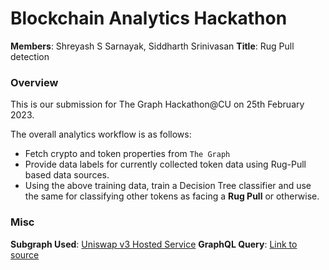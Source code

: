 # Blockchain Analytics Hackathon

**Members**: Shreyash S Sarnayak, Siddharth Srinivasan
**Title**: Rug Pull detection

### Overview

This is our submission for The Graph Hackathon@CU on 25th February 2023.

The overall analytics workflow is as follows:
- Fetch crypto and token properties from `The Graph`
- Provide data labels for currently collected token data using Rug-Pull based data sources.
- Using the above training data, train a Decision Tree classifier and use the same for classifying other tokens as facing a **Rug Pull** or otherwise.

### Misc

**Subgraph Used**: [Uniswap v3 Hosted Service](https://thegraph.com/hosted-service/subgraph/uniswap/uniswap-v3)
**GraphQL Query**: [Link to source](https://github.com/shreyash14s/TheGraphHackathon/blob/main/thegraph_data_fetcher.py#L10)
